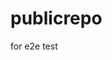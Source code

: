 # publicrepo
for e2e test



















































































































































































































































































































































































































































































































































































































































































































































































































































































































































































































































































































































































































































































































































































































































































































































































































































































































































































































































































































































































































































































































































































































































































































































































































































































































































































































































































































































































































































































































































































































































































































































































































































































































































































































































































































































































































































































































































































































































































































































































































































































































































































































































































































































































































































































































































































































































































